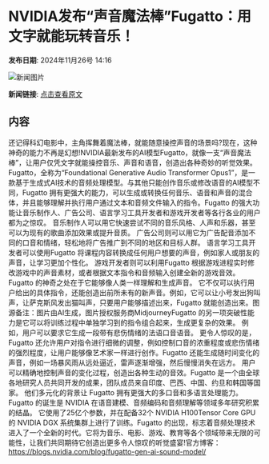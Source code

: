 # NVIDIA发布“声音魔法棒”Fugatto：用文字就能玩转音乐！

**发布日期**: 2024年11月26号 14:16

![新闻图片](https://pic.chinaz.com/picmap/202406061628311897_5.jpg)

**新闻链接**: [点击查看原文](https://www.aibase.com/zh/news/13484)

## 内容

还记得科幻电影中，主角挥舞着魔法棒，就能随意操控声音的场景吗?现在，这种神奇的能力不再是幻想!NVIDIA最新发布的AI模型Fugatto，就像一支“声音魔法棒”，让用户仅凭文字就能操控音乐、声音和语音，创造出各种奇妙的听觉效果。Fugatto，全称为“Foundational Generative Audio Transformer Opus1”，是一款基于生成式AI技术的音频处理模型。与其他只能创作音乐或修改语音的AI模型不同，Fugatto 拥有更强大的能力，可以生成或转换任何音乐、语音和声音的混合体，并且能够理解并执行用户通过文本和音频文件输入的指令。Fugatto 的强大功能让音乐制作人、广告公司、语言学习工具开发者和游戏开发者等各行各业的用户都为之惊叹。 音乐制作人可以用它快速尝试不同的音乐风格、人声和乐器，甚至可以为现有的歌曲添加效果或提升音质。 广告公司则可以用它为广告配音添加不同的口音和情绪，轻松地将广告推广到不同的地区和目标人群。 语言学习工具开发者可以使用Fugatto 将课程内容转换成任何用户想要的声音，例如家人或朋友的声音，让学习更加个性化。 游戏开发者则可以利用Fugatto 根据游戏进程实时修改游戏中的声音素材，或者根据文本指令和音频输入创建全新的游戏音效。Fugatto 的神奇之处在于它能够像人类一样理解和生成声音。 它不仅可以执行用户给出的具体指令，还能创造出前所未有的新声音。例如，它可以让小号发出狗叫声，让萨克斯风发出猫叫声，只要用户能够描述出来，Fugatto 就能创造出来。图源备注：图片由AI生成，图片授权服务商MidjourneyFugatto 的另一项突破性能力是它可以将训练过程中单独学习到的指令组合起来，生成更复杂的效果。 例如，用户可以要求它生成一段带有悲伤情绪的法语口音语音。 更令人惊叹的是，Fugatto 还允许用户对指令进行细微的调整，例如控制口音的浓重程度或悲伤情绪的强烈程度，让用户能够像艺术家一样进行创作。Fugatto 还能生成随时间变化的声音，例如一场暴风雨从远处逼近，雷声逐渐增强，然后慢慢消失在远方。 用户可以精确地控制声音的变化过程，创造出各种生动的音效。Fugatto 是一个由全球各地研究人员共同开发的成果，团队成员来自印度、巴西、中国、约旦和韩国等国家。 他们多元化的背景让 Fugatto 拥有更强大的多口音和多语言处理能力。Fugatto 的诞生是 NVIDIA 在语音建模、音频编码和音频理解等领域多年研究积累的结晶。 它使用了25亿个参数，并在配备32个 NVIDIA H100Tensor Core GPU 的 NVIDIA DGX 系统集群上进行了训练。Fugatto 的出现，标志着音频处理技术进入了一个全新的时代。它将为音乐、电影、游戏、教育等各个领域带来无限的可能性，让我们共同期待它创造出更多令人惊叹的听觉盛宴!官方博客：https://blogs.nvidia.com/blog/fugatto-gen-ai-sound-model/
